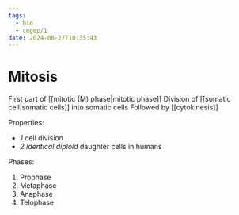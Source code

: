 ```yaml
---
tags:
  - bio
  - cegep/1
date: 2024-08-27T10:35:43
---
```


# Mitosis

First part of [[mitotic (M) phase|mitotic phase]]
Division of [[somatic cell|somatic cells]] into somatic cells
Followed by [[cytokinesis]]

Properties:

- *1* cell division
- *2 identical diploid* daughter cells in humans

Phases:

1. Prophase
2. Metaphase
3. Anaphase
4. Telophase